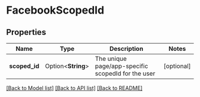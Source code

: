 # FacebookScopedId

## Properties

Name | Type | Description | Notes
------------ | ------------- | ------------- | -------------
**scoped_id** | Option<**String**> | The unique page/app-specific scopedId for the user | [optional]

[[Back to Model list]](../README.md#documentation-for-models) [[Back to API list]](../README.md#documentation-for-api-endpoints) [[Back to README]](../README.md)


